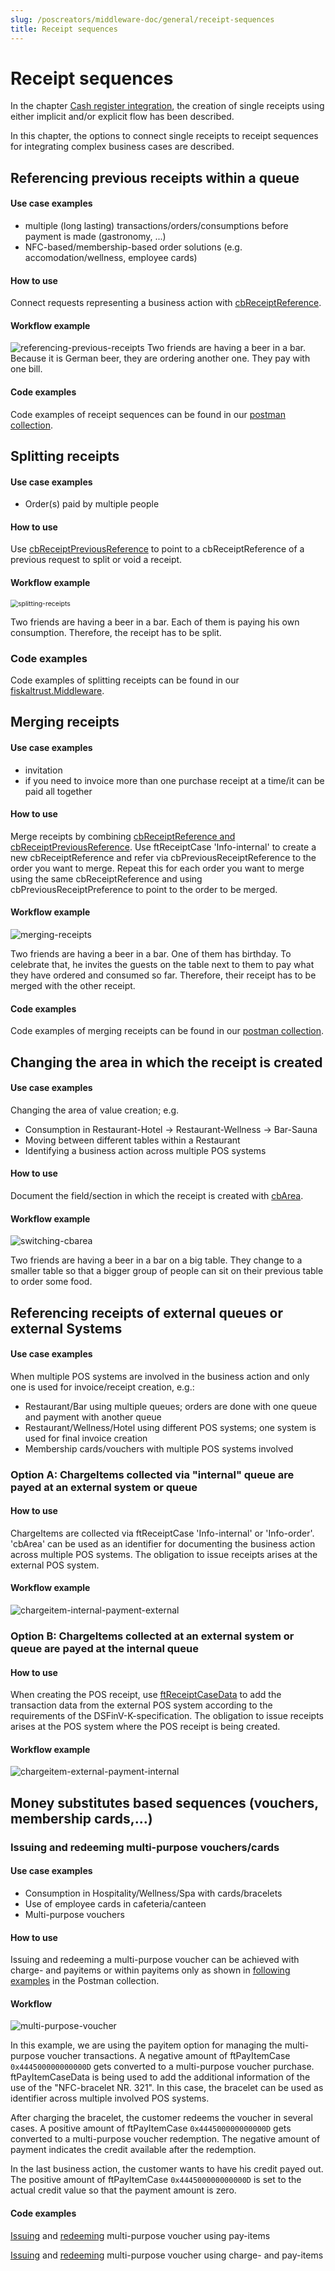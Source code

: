 ```yaml
---
slug: /poscreators/middleware-doc/general/receipt-sequences
title: Receipt sequences
---
```


# Receipt sequences

In the chapter [Cash register integration](https://docs.fiskaltrust.cloud/docs/poscreators/middleware-doc/general/cash-register-integration#receipt-creation-process), the creation of single receipts using either implicit and/or explicit flow has been described.

In this chapter, the options to connect single receipts to receipt sequences for integrating complex business cases are described.

## Referencing previous receipts within a queue

#### Use case examples

- multiple (long lasting) transactions/orders/consumptions before payment is made (gastronomy, ...)
- NFC-based/membership-based order solutions (e.g. accomodation/wellness, employee cards)

#### How to use

Connect requests representing a business action with [cbReceiptReference](https://docs.fiskaltrust.cloud/docs/poscreators/middleware-doc/germany/data-structures#single-fields).

#### Workflow example

![referencing-previous-receipts](images/referencing-previous-receipts.png)
Two friends are having a beer in a bar.  Because it is German beer, they are ordering another one. They pay with one bill.

#### Code examples

Code examples of receipt sequences can be found in our [postman collection](https://middleware-samples.docs.fiskaltrust.cloud/#e9b0b712-2dda-4c4c-a061-16d72daa723b).

## Splitting receipts

#### Use case examples

- Order(s) paid by multiple people

#### How to use

Use [cbReceiptPreviousReference](https://docs.fiskaltrust.cloud/docs/poscreators/middleware-doc/germany/data-structures#single-fields) to point to a cbReceiptReference of a previous request to split or void a receipt.

#### Workflow example

<img src="images/splitting-receipts.png" alt="splitting-receipts" style="zoom:75%;" />

Two friends are having a beer in a bar.  Each of them is paying his own consumption. Therefore, the receipt has to be split.

### Code examples

Code examples of splitting receipts can be found in our [fiskaltrust.Middleware](https://middleware-samples.docs.fiskaltrust.cloud/#86967a8f-a1fe-4262-975e-c4a155209cb3).

## Merging receipts

#### Use case examples

- invitation
- if you need to invoice more than one purchase receipt at a time/it can be paid all together

#### How to use

Merge receipts by combining [cbReceiptReference and cbReceiptPreviousReference](https://docs.fiskaltrust.cloud/docs/poscreators/middleware-doc/germany/data-structures#single-fields). Use ftReceiptCase 'Info-internal' to create a new cbReceiptReference and refer via cbPreviousReceiptReference to the order you want to merge. Repeat this for each order you want to merge using the same cbReceiptReference and using cbPreviousReceiptPreference to point to the order to be merged.

#### Workflow example

![merging-receipts](images/merging-receipts.png)

Two friends are having a beer in a bar. One of them has birthday. To celebrate that, he invites the guests on the table next to them to pay what they have ordered and consumed so far. Therefore, their receipt has to be merged with the other receipt.

#### Code examples

Code examples of merging receipts can be found in our [postman collection](https://middleware-samples.docs.fiskaltrust.cloud/#b81fedc6-919a-46e4-899a-52582606a6d7).

## Changing the area in which the receipt is created

#### Use case examples

Changing the area of value creation; e.g.

- Consumption in Restaurant-Hotel -> Restaurant-Wellness -> Bar-Sauna
- Moving between different tables within a Restaurant
- Identifying a business action across multiple POS systems

#### How to use

Document the field/section in which the receipt is created with [cbArea](https://docs.fiskaltrust.cloud/docs/poscreators/middleware-doc/general/data-structures#receipt-request).

#### Workflow example

![switching-cbarea](images/switching-cbarea.png)

Two friends are having a beer in a bar on a big table. They change to a smaller table so that a bigger group of people can sit on their previous table to order some food.

## Referencing receipts of external queues or external Systems

#### Use case examples

When multiple POS systems are involved in the business action and only one is used for invoice/receipt creation, e.g.:

- Restaurant/Bar using multiple queues; orders are done with one queue and payment with another queue
- Restaurant/Wellness/Hotel using different POS systems; one system is used for final invoice creation
- Membership cards/vouchers with multiple POS systems involved

### Option A: ChargeItems collected via "internal" queue are payed at an external system or queue

#### How to use

ChargeItems are collected via ftReceiptCase 'Info-internal' or 'Info-order'. 'cbArea' can be used as an identifier for documenting the business action across multiple POS systems. The obligation to issue receipts arises at the external POS system.

#### Workflow example

![chargeitem-internal-payment-external](images/chargeitem-internal-payment-external.png)

### Option B: ChargeItems collected at an external system or queue are payed at the internal queue

#### How to use

When creating the POS receipt, use [ftReceiptCaseData](https://docs.fiskaltrust.cloud/docs/poscreators/middleware-doc/germany/dsfinv-k#file-bon_referenzen-referencescsv) to add the transaction data from the external POS system according to the requirements of the DSFinV-K-specification. The obligation to issue receipts arises at the POS system where the POS receipt is being created.

#### Workflow example

![chargeitem-external-payment-internal](images/chargeitem-external-payment-internal.png)

## Money substitutes based sequences (vouchers, membership cards,...)

### Issuing and redeeming multi-purpose vouchers/cards

#### Use case examples

- Consumption in Hospitality/Wellness/Spa with cards/bracelets
- Use of employee cards in cafeteria/canteen
- Multi-purpose vouchers

#### How to use

Issuing and redeeming a multi-purpose voucher can be achieved with charge- and payitems or within payitems only as shown in [following examples](https://middleware-samples.docs.fiskaltrust.cloud/#ef0d52d6-ac2f-4c75-b16c-d4d1380e3257) in the Postman collection. 

#### Workflow

![multi-purpose-voucher](images/multi-purpose-voucher.png)

In this example, we are using the payitem option for managing the multi-purpose voucher transactions. A negative amount of ftPayItemCase `0x444500000000000D` gets converted to a multi-purpose voucher purchase. ftPayItemCaseData is being used to add the additional information of the use of the "NFC-bracelet NR. 321". In this case, the bracelet can be used as identifier across multiple involved POS systems.

After charging the bracelet, the customer redeems the voucher in several cases. A positive amount of ftPayItemCase `0x444500000000000D` gets converted to a multi-purpose voucher redemption. The negative amount of payment indicates the credit available after the redemption.

In the last business action, the customer wants to have his credit payed out. The positive amount of  ftPayItemCase `0x444500000000000D` is set to the actual credit value so that the payment amount is zero.

#### Code examples

[Issuing](https://middleware-samples.docs.fiskaltrust.cloud/#db4f12c1-458e-4e23-903c-11366f90a1db) and [redeeming](https://middleware-samples.docs.fiskaltrust.cloud/#a3fdd7ee-ae43-424e-b3ee-d6d0a236bb72) multi-purpose voucher using pay-items

[Issuing](https://middleware-samples.docs.fiskaltrust.cloud/#ef0d52d6-ac2f-4c75-b16c-d4d1380e3257) and [redeeming](https://middleware-samples.docs.fiskaltrust.cloud/#93929db4-1ba4-4634-92e4-a6f79cd3c5d9) multi-purpose voucher using charge- and pay-items

